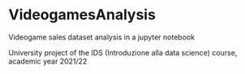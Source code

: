 # VideogamesAnalysis
 Videogame sales dataset analysis in a jupyter notebook

University project of the IDS (Introduzione alla data science) course, academic year 2021/22
